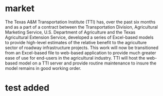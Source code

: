 # market
The Texas A&amp;M Transportation Institute (TTI) has, over the past six months and as a part of a contract between the Transportation Division, Agricultural Marketing Service, U.S. Department of Agriculture and the Texas Agricultural Extension Service, developed a series of Excel-based models to provide high-level estimates of the relative benefit to the agriculture sector of roadway infrastructure projects. This work will now be transitioned from an Excel-based file to web-based application to provide much greater ease of use for end-users in the agricultural industry. TTI will host the web-based model on a TTI server and provide routine maintenance to insure the model remains in good working order.  

# test added
